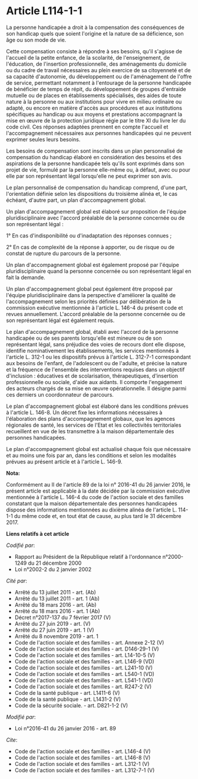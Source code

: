 # Article L114-1-1

La personne handicapée a droit à la compensation des conséquences de son handicap quels que soient l'origine et la nature de
sa déficience, son âge ou son mode de vie. 

Cette compensation consiste à répondre à ses besoins, qu'il s'agisse de l'accueil de la petite enfance, de la scolarité, de
l'enseignement, de l'éducation, de l'insertion professionnelle, des aménagements du domicile ou du cadre de travail
nécessaires au plein exercice de sa citoyenneté et de sa capacité d'autonomie, du développement ou de l'aménagement de
l'offre de service, permettant notamment à l'entourage de la personne handicapée de bénéficier de temps de répit, du
développement de groupes d'entraide mutuelle ou de places en établissements spécialisés, des aides de toute nature à la
personne ou aux institutions pour vivre en milieu ordinaire ou adapté, ou encore en matière d'accès aux procédures et aux
institutions spécifiques au handicap ou aux moyens et prestations accompagnant la mise en œuvre de la protection juridique
régie par le titre XI du livre Ier du code civil. Ces réponses adaptées prennent en compte l'accueil et l'accompagnement
nécessaires aux personnes handicapées qui ne peuvent exprimer seules leurs besoins. 

Les besoins de compensation sont inscrits dans un plan personnalisé de compensation du handicap élaboré en considération des
besoins et des aspirations de la personne handicapée tels qu'ils sont exprimés dans son projet de vie, formulé par la
personne elle-même ou, à défaut, avec ou pour elle par son représentant légal lorsqu'elle ne peut exprimer son avis. 

Le plan personnalisé de compensation du handicap comprend, d'une part, l'orientation définie selon les dispositions du
troisième alinéa et, le cas échéant, d'autre part, un plan d'accompagnement global. 

Un plan d'accompagnement global est élaboré sur proposition de l'équipe pluridisciplinaire avec l'accord préalable de la
personne concernée ou de son représentant légal : 

1° En cas d'indisponibilité ou d'inadaptation des réponses connues ; 

2° En cas de complexité de la réponse à apporter, ou de risque ou de constat de rupture du parcours de la personne. 

Un plan d'accompagnement global est également proposé par l'équipe pluridisciplinaire quand la personne concernée ou son
représentant légal en fait la demande. 

Un plan d'accompagnement global peut également être proposé par l'équipe pluridisciplinaire dans la perspective d'améliorer
la qualité de l'accompagnement selon les priorités définies par délibération de la commission exécutive mentionnée à
l'article L. 146-4 du présent code et revues annuellement. L'accord préalable de la personne concernée ou de son représentant
légal est également requis. 

Le plan d'accompagnement global, établi avec l'accord de la personne handicapée ou de ses parents lorsqu'elle est mineure ou
de son représentant légal, sans préjudice des voies de recours dont elle dispose, identifie nominativement les
établissements, les services mentionnés à l'article L. 312-1 ou les dispositifs prévus à l'article L. 312-7-1 correspondant
aux besoins de l'enfant, de l'adolescent ou de l'adulte, et précise la nature et la fréquence de l'ensemble des interventions
requises dans un objectif d'inclusion : éducatives et de scolarisation, thérapeutiques, d'insertion professionnelle ou
sociale, d'aide aux aidants. Il comporte l'engagement des acteurs chargés de sa mise en œuvre opérationnelle. Il désigne
parmi ces derniers un coordonnateur de parcours. 

Le plan d'accompagnement global est élaboré dans les conditions prévues à l'article L. 146-8. Un décret fixe les informations
nécessaires à l'élaboration des plans d'accompagnement globaux, que les agences régionales de santé, les services de l'Etat
et les collectivités territoriales recueillent en vue de les transmettre à la maison départementale des personnes
handicapées. 

Le plan d'accompagnement global est actualisé chaque fois que nécessaire et au moins une fois par an, dans les conditions et
selon les modalités prévues au présent article et à l'article L. 146-9.

**Nota:**

Conformément au II de l'article 89 de la loi n° 2016-41 du 26 janvier 2016, le présent article est applicable à la date
décidée par la commission exécutive mentionnée à l'article L. 146-4 du code de l'action sociale et des familles constatant
que la maison départementale des personnes handicapées dispose des informations mentionnées au dixième alinéa de l'article L.
114-1-1 du même code et, en tout état de cause, au plus tard le 31 décembre 2017.

**Liens relatifs à cet article**

_Codifié par_:

  - Rapport au Président de la République relatif à l'ordonnance n°2000-1249 du 21 décembre 2000
  - Loi n°2002-2 du 2 janvier 2002

_Cité par_:

  - Arrêté du 13 juillet 2011 - art. (Ab)
  - Arrêté du 13 juillet 2011 - art. 1 (Ab)
  - Arrêté du 18 mars 2016 - art. (Ab)
  - Arrêté du 18 mars 2016 - art. 1 (Ab)
  - Décret n°2017-137 du 7 février 2017 (V)
  - Arrêté du 27 juin 2019 - art. (V)
  - Arrêté du 27 juin 2019 - art. 1 (V)
  - Arrêté du 8 novembre 2019 - art. 1
  - Code de l'action sociale et des familles - art. Annexe 2-12 (V)
  - Code de l'action sociale et des familles - art. D146-29-1 (V)
  - Code de l'action sociale et des familles - art. L14-10-5 (V)
  - Code de l'action sociale et des familles - art. L146-9 (VD)
  - Code de l'action sociale et des familles - art. L241-10 (V)
  - Code de l'action sociale et des familles - art. L540-1 (VD)
  - Code de l'action sociale et des familles - art. L541-1 (VD)
  - Code de l'action sociale et des familles - art. R247-2 (V)
  - Code de la santé publique - art. L1411-6 (V)
  - Code de la santé publique - art. L1431-2 (V)
  - Code de la sécurité sociale. - art. D821-1-2 (V)

_Modifié par_:

  - Loi n°2016-41 du 26 janvier 2016 - art. 89

_Cite_:

  - Code de l'action sociale et des familles - art. L146-4 (V)
  - Code de l'action sociale et des familles - art. L146-8 (V)
  - Code de l'action sociale et des familles - art. L312-1 (V)
  - Code de l'action sociale et des familles - art. L312-7-1 (V)
